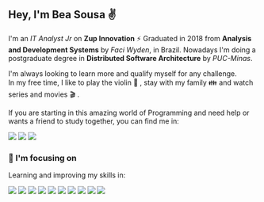 ## Hey, I'm Bea Sousa :v:

I'm an *IT Analyst Jr* on **Zup Innovation** :zap:
Graduated in 2018 from ****Analysis and Development Systems**** by *Faci Wyden*, in Brazil. 
Nowadays I'm doing a postgraduate degree in **Distributed Software Architecture** by *PUC-Minas*. 

I'm always looking to learn more and qualify myself for any challenge.  
In my free time, I like to play the violin :violin: , stay with my family :family: and watch series and movies :clapper: .

If you are starting in this amazing world of Programming  and need help or wants a friend to study together, you can find me in:

[<img src="https://img.shields.io/badge/LinkedIn-0077B5?style=for-the-badge&logo=linkedin&logoColor=white" />](https://www.linkedin.com/in/bea-sousa-20/)
[<img src="https://img.shields.io/badge/Twitter-1DA1F2?style=for-the-badge&logo=twitter&logoColor=white" />](https://twitter.com/bea_sousa22)
[<img src="https://img.shields.io/badge/Discord-7289DA?style=for-the-badge&logo=discord&logoColor=white"/>](https://discord.com/channels/@me/beasousa20#2885)
 


### :rocket:  I'm focusing on 
Learning and improving my skills in:

<img src="https://img.shields.io/badge/HTML5-E34F26?style=for-the-badge&logo=html5&logoColor=white" /> <img src="https://img.shields.io/badge/CSS3-1572B6?style=for-the-badge&logo=css3&logoColor=white"/> <img src="https://img.shields.io/badge/JavaScript-F7DF1E?style=for-the-badge&logo=javascript&logoColor=black" /> <img src="https://img.shields.io/badge/TypeScript-007ACC?style=for-the-badge&logo=typescript&logoColor=white" />
<img src="https://img.shields.io/badge/Java-ED8B00?style=for-the-badge&logo=java&logoColor=white" /> <img src="https://img.shields.io/badge/Kotlin-0095D5?&style=for-the-badge&logo=kotlin&logoColor=white" />  <img src="https://img.shields.io/badge/Spring-6DB33F?style=for-the-badge&logo=spring&logoColor=white" />
<img src="https://img.shields.io/badge/Docker-2CA5E0?style=for-the-badge&logo=docker&logoColor=white" /> 
<img src="https://img.shields.io/badge/React-20232A?style=for-the-badge&logo=react&logoColor=61DAFB" />  <img src="https://img.shields.io/badge/next.js-000000?style=for-the-badge&logo=next.js&logoColor=white" />

